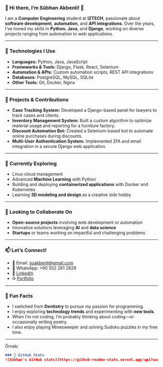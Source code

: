 ### 🌟 Hi there, I’m Sübhan Akbenli! 👋  

I am a **Computer Engineering** student at **IZTECH**, passionate about **software development**, **automation**, and **API integrations**. Over the years, I’ve honed my skills in **Python**, **Java**, and **Django**, working on diverse projects ranging from automation to web applications.  

---

### 🔧 Technologies I Use  
- **Languages:** Python, Java, JavaScript  
- **Frameworks & Tools:** Django, Flask, React, Selenium  
- **Automation & APIs:** Custom automation scripts, REST API integrations  
- **Databases:** PostgreSQL, MySQL, SQLite  
- **Other Tools:** Git, Docker, Nginx  

---

### 📂 Projects & Contributions  
- **Case Tracking System:** Developed a Django-based panel for lawyers to track cases and clients.  
- **Inventory Management System:** Built a custom algorithm to optimize material usage and reporting for a furniture factory.  
- **Discount Automation Bot:** Created a Selenium-based bot to automate online purchases during discounts.  
- **Multi-User Authentication System:** Implemented 2FA and email integration in a secure Django web application.  

---

### 🌱 Currently Exploring  
- Linux cloud management 
- Advanced **Machine Learning** with Python  
- Building and deploying **containerized applications** with Docker and Kubernetes  
- Learning **3D modeling and design** as a creative side hobby  

---

### 🤝 Looking to Collaborate On  
- **Open-source projects** involving web development or automation  
- Innovative solutions leveraging **AI** and **data science**  
- **Startups** or teams working on impactful and challenging problems  

---

### 📫 Let’s Connect!  
- 📧 Email: suakbenli@gmail.com  
- 📱 WhatsApp: +90 552 261 2829  
- 💼 [LinkedIn](https://linkedin.com/in/sübhan-akbenli)  
- 🌐 [Portfolio](https://subhanakbenli.github.io)

---

### 🌟 Fun Facts  
- I switched from **Dentistry** to pursue my passion for programming.  
- I enjoy exploring **technology trends** and experimenting with **new tools**.  
- When I’m not coding, I’m probably thinking about coding—or occasionally writing poetry.
- I also enjoy playing Minesweeper and solving Sudoku puzzles in my free time.

---

Örnek:  
```markdown
### 🚀 GitHub Stats  
![Sübhan's GitHub stats](https://github-readme-stats.vercel.app/api?username=subhanakbenli&show_icons=true&theme=radical)
